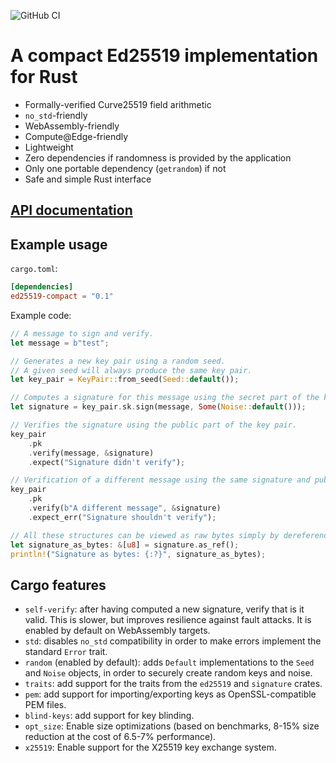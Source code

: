 ![GitHub CI](https://github.com/jedisct1/rust-ed25519-compact/workflows/GitHub%20CI/badge.svg)

# A compact Ed25519 implementation for Rust

* Formally-verified Curve25519 field arithmetic
* `no_std`-friendly
* WebAssembly-friendly
* Compute@Edge-friendly
* Lightweight
* Zero dependencies if randomness is provided by the application
* Only one portable dependency (`getrandom`) if not
* Safe and simple Rust interface

## [API documentation](https://docs.rs/ed25519-compact)

## Example usage

`cargo.toml`:

```toml
[dependencies]
ed25519-compact = "0.1"
```

Example code:

```rust
// A message to sign and verify.
let message = b"test";

// Generates a new key pair using a random seed.
// A given seed will always produce the same key pair.
let key_pair = KeyPair::from_seed(Seed::default());

// Computes a signature for this message using the secret part of the key pair.
let signature = key_pair.sk.sign(message, Some(Noise::default()));

// Verifies the signature using the public part of the key pair.
key_pair
    .pk
    .verify(message, &signature)
    .expect("Signature didn't verify");

// Verification of a different message using the same signature and public key fails.
key_pair
    .pk
    .verify(b"A different message", &signature)
    .expect_err("Signature shouldn't verify");

// All these structures can be viewed as raw bytes simply by dereferencing them:
let signature_as_bytes: &[u8] = signature.as_ref();
println!("Signature as bytes: {:?}", signature_as_bytes);
```

## Cargo features

* `self-verify`: after having computed a new signature, verify that is it valid. This is slower, but improves resilience against fault attacks. It is enabled by default on WebAssembly targets.
* `std`: disables `no_std` compatibility in order to make errors implement the standard `Error` trait.
* `random` (enabled by default): adds `Default` implementations to the `Seed` and `Noise` objects, in order to securely create random keys and noise.
* `traits`: add support for the traits from the `ed25519` and `signature` crates.
* `pem`: add support for importing/exporting keys as OpenSSL-compatible PEM files.
* `blind-keys`: add support for key blinding.
* `opt_size`: Enable size optimizations (based on benchmarks, 8-15% size reduction at the cost of 6.5-7% performance).
* `x25519`: Enable support for the X25519 key exchange system.
